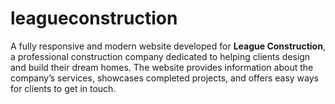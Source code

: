 # leagueconstruction
A fully responsive and modern website developed for **League Construction**, a professional construction company dedicated to helping clients design and build their dream homes. The website provides information about the company’s services, showcases completed projects, and offers easy ways for clients to get in touch.
